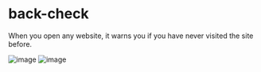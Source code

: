 # back-check
When you open any website, it warns you if you have never visited the site before.

![image](https://github.com/user-attachments/assets/0631a22e-5a19-4af8-a873-b6bec854b0c5) ![image](https://github.com/user-attachments/assets/7547eb8f-7c2f-4a6d-b708-fb629764cf70)

